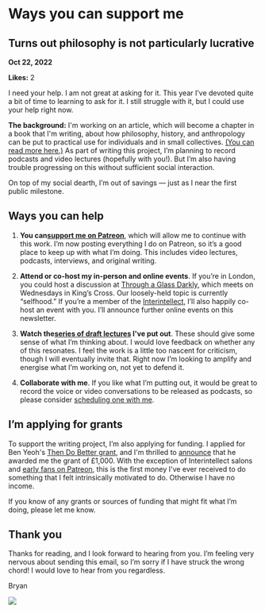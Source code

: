 # Ways you can support me

## Turns out philosophy is not particularly lucrative

**Oct 22, 2022**

**Likes:** 2

I need your help. I am not great at asking for it. This year I’ve devoted quite a bit of time to learning to ask for it. I still struggle with it, but I could use your help right now.

 **The background:** I'm working on an article, which will become a chapter in a book that I'm writing, about how philosophy, history, and anthropology can be put to practical use for individuals and in small collectives. [(You can read more here.)](https://clerestory.netlify.app/grants/thendobetter/) As part of writing this project, I’m planning to record podcasts and video lectures (hopefully with you!). But I’m also having trouble progressing on this without sufficient social interaction.

On top of my social dearth, I’m out of savings — just as I near the first public milestone.

## Ways you can help

  1.  **You can[support me on Patreon](https://www.patreon.com/bryankam)**, which will allow me to continue with this work. I’m now posting everything I do on Patreon, so it’s a good place to keep up with what I’m doing. This includes video lectures, podcasts, interviews, and original writing.

  2.  **Attend or co-host my in-person and online events**. If you’re in London, you could host a discussion at [Through a Glass Darkly](https://bryankam.com/darkly/), which meets on Wednesdays in King’s Cross. Our loosely-held topic is currently “selfhood.” If you’re a member of the [Interintellect](https://interintellect.com/), I’ll also happily co-host an event with you. I’ll announce further online events on this newsletter.

  3.  **Watch the[series of draft lectures](https://www.youtube.com/playlist?list=PLQ1jJRnqftkqBSdFDrDTT2wyx1q6N2Ujd) I've put out**. These should give some sense of what I’m thinking about. I would love feedback on whether any of this resonates. I feel the work is a little too nascent for criticism, though I will eventually invite that. Right now I’m looking to amplify and energise what I’m working on, not yet to defend it.

  4.  **Collaborate with me**. If you like what I’m putting out, it would be great to record the voice or video conversations to be released as podcasts, so please consider [scheduling one with me](https://calendly.com/bkam/call).




## I’m applying for grants

To support the writing project, I’m also applying for funding. I applied for Ben Yeoh's [Then Do Better grant](https://www.thendobetter.com/grants), and I'm thrilled to [announce](https://clerestory.netlify.app/grants/thendobetter/) that he awarded me the grant of £1,000. With the exception of Interintellect salons and [early fans on Patreon](https://www.patreon.com/bryankam), this is the first money I've ever received to do something that I felt intrinsically motivated to do. Otherwise I have no income.

If you know of any grants or sources of funding that might fit what I’m doing, please let me know.

## Thank you

Thanks for reading, and I look forward to hearing from you. I’m feeling very nervous about sending this email, so I’m sorry if I have struck the wrong chord! I would love to hear from you regardless.

Bryan

[![](https://substackcdn.com/image/fetch/w_1456,c_limit,f_auto,q_auto:good,fl_progressive:steep/https%3A%2F%2Fbucketeer-e05bbc84-baa3-437e-9518-adb32be77984.s3.amazonaws.com%2Fpublic%2Fimages%2Faf1a91a0-50a2-4c7c-b912-708963b54eb4_1456x1451.jpeg)](https://substackcdn.com/image/fetch/f_auto,q_auto:good,fl_progressive:steep/https%3A%2F%2Fbucketeer-e05bbc84-baa3-437e-9518-adb32be77984.s3.amazonaws.com%2Fpublic%2Fimages%2Faf1a91a0-50a2-4c7c-b912-708963b54eb4_1456x1451.jpeg)
